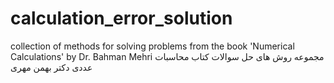 # calculation_error_solution
collection of methods for solving problems from the book 'Numerical Calculations' by Dr. Bahman Mehri
مجموعه روش های حل سوالات کتاب محاسبات عددی دکتر بهمن مهری
